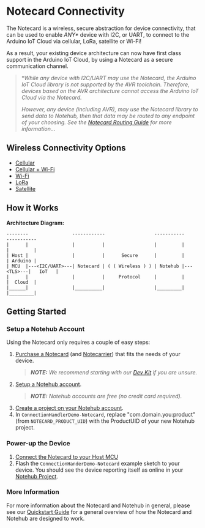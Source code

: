 Notecard Connectivity
=====================

The Notecard is a wireless, secure abstraction for device connectivity, that can
be used to enable _ANY*_ device with I2C, or UART, to connect to the Arduino IoT
Cloud via cellular, LoRa, satellite or Wi-Fi!

As a result, your existing device architecture can now have first class support
in the Arduino IoT Cloud, by using a Notecard as a secure communication channel.

> \*_While any device with I2C/UART may use the Notecard, the Arduino IoT Cloud
> library is not supported by the AVR toolchain. Therefore, devices based on the
> AVR architecture cannot access the Arduino IoT Cloud via the Notecard._
>
> _However, any device (including AVR), may use the Notecard library to send data
> to Notehub, then that data may be routed to any endpoint of your choosing. See the
> [Notecard Routing Guide](https://dev.blues.io/guides-and-tutorials/routing-data-to-cloud)
> for more information..._

Wireless Connectivity Options
-----------------------------

- [Cellular](https://shop.blues.com/collections/notecard/products/notecard-cellular)
- [Cellular + Wi-Fi](https://shop.blues.com/collections/notecard/products/notecard-cell-wifi)
- [Wi-Fi](https://shop.blues.com/collections/notecard/products/wifi-notecard)
- [LoRa](https://shop.blues.com/collections/notecard/products/notecard-lora)
- [Satellite](https://shop.blues.com/products/starnote)

How it Works
------------

**Architecture Diagram:**

```
--------                ------------                  -----------           -----------
|      |                |          |                  |         |           |         |
| Host |                |          |      Secure      |         |           | Arduino |
| MCU  |---<I2C/UART>---| Notecard | ( ( Wireless ) ) | Notehub |---<TLS>---|   IoT   |
|      |                |          |     Protocol     |         |           |  Cloud  |
|______|                |__________|                  |_________|           |_________|
```

Getting Started
---------------

### Setup a Notehub Account

Using the Notecard only requires a couple of easy steps:

1. [Purchase a Notecard](https://shop.blues.com/collections/notecard) (and
[Notecarrier](https://shop.blues.com/collections/notecarrier)) that fits the
needs of your device.
   > _**NOTE:** We recommend starting with our [Dev Kit](https://shop.blues.com/products/blues-global-starter-kit)
   > if you are unsure._
1. [Setup a Notehub account](https://dev.blues.io/quickstart/notecard-quickstart/notecard-and-notecarrier-f/#set-up-notehub).
   > _**NOTE:** Notehub accounts are free (no credit card required)._
1. [Create a project on your Notehub account](https://dev.blues.io/quickstart/notecard-quickstart/notecard-and-notecarrier-f/#create-a-notehub-project).
1. In `ConnectionHandlerDemo-Notecard`, replace "com.domain.you:product" (from
`NOTECARD_PRODUCT_UID`) with the ProductUID of your new Notehub project.

### Power-up the Device

1. [Connect the Notecard to your Host MCU](https://dev.blues.io/quickstart/notecard-quickstart/notecard-and-notecarrier-f/#connect-your-notecard-and-notecarrier)
1. Flash the `ConnectionHanderDemo-Notecard` example sketch to your device. You
should see the device reporting itself as online in your [Notehub Project](https://notehub.io).

### More Information

For more information about the Notecard and Notehub in general, please see our
[Quickstart Guide](https://dev.blues.io/quickstart/) for a general overview of
how the Notecard and Notehub are designed to work.
